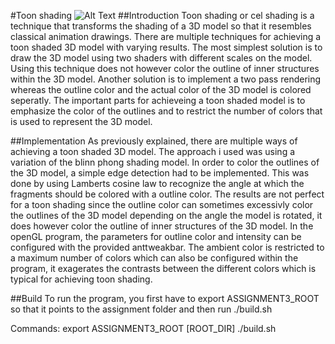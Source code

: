 
#Toon shading
![Alt Text](https://github.com/krewie/toonshading/blob/master/documentation/bunny.gif)
##Introduction
Toon shading or cel shading is a technique
that transforms the shading of a 3D model
so that it resembles classical animation
drawings. There are multiple techniques
for achieving a toon shaded 3D model with
varying results. The most simplest solution
is to draw the 3D model using two shaders
with different scales on the model. Using
this technique does not however color the
outline of inner structures within the 3D
model. Another solution is to implement
a two pass rendering whereas the outline
color and the actual color of the 3D model
is colored seperatly. The important parts
for achieveing a toon shaded model is to
emphasize the color of the outlines and to
restrict the number of colors that is used to
represent the 3D model.

##Implementation
As previously explained, there are multiple
ways of achieving a toon shaded 3D model.
The approach i used was using a variation
of the blinn phong shading model. In order
to color the outlines of the 3D model,
a simple edge detection had to be implemented.
This was done by using Lamberts
cosine law to recognize the angle at which
the fragments should be colored with a outline
color. The results are not perfect for
a toon shading since the outline color can
sometimes excessivly color the outlines of
the 3D model depending on the angle the
model is rotated, it does however color the
outline of inner structures of the 3D model.
In the openGL program, the parameters for
outline color and intensity can be configured
with the provided anttweakbar. The
ambient color is restricted to a maximum
number of colors which can also be configured
within the program, it exagerates the
contrasts between the different colors which
is typical for achieving toon shading.

##Build
To run the program, you first have to export ASSIGNMENT3_ROOT so that it points
to the assignment folder and then run ./build.sh

Commands:
export ASSIGNMENT3_ROOT [ROOT_DIR]
./build.sh
